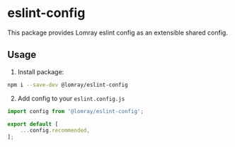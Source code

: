 # eslint-config

This package provides Lomray eslint config as an extensible shared config.

## Usage

1. Install package:

  ```sh
  npm i --save-dev @lomray/eslint-config
  ```

2. Add config to your `eslint.config.js`
```js
import config from '@lomray/eslint-config';

export default [
    ...config.recommended,  
];
```
